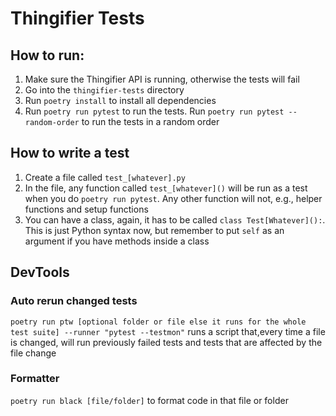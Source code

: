 # Thingifier Tests

## How to run:

1. Make sure the Thingifier API is running, otherwise the tests will fail 
2. Go into the `thingifier-tests` directory
3. Run `poetry install` to install all dependencies
4. Run `poetry run pytest` to run the tests. Run `poetry run pytest --random-order` to run the tests in a random order

## How to write a test
1. Create a file called `test_[whatever].py` 
2. In the file, any function called `test_[whatever]()` will be run as a test when you do `poetry run pytest`. Any other function will not, e.g., helper functions and setup functions
3. You can have a class, again, it has to be called `class Test[Whatever]():`. This is just Python syntax now, but remember to put `self` as an argument if you have methods inside a class

## DevTools
### Auto rerun changed tests
`poetry run ptw [optional folder or file else it runs for the whole test suite] --runner "pytest --testmon"` runs a script that,every time a file is changed, will run previously failed tests and tests that are affected by the file change

### Formatter
`poetry run black [file/folder]` to format code in that file or folder